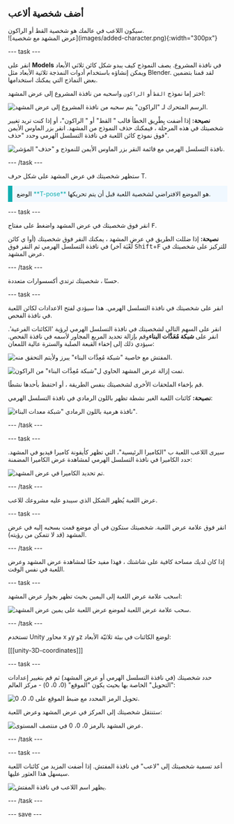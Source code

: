 ## أضف شخصية ألاعب

<div style="display: flex; flex-wrap: wrap">
<div style="flex-basis: 200px; flex-grow: 1; margin-right: 15px;">
سيكون اللاعب في عالمك هو شخصية القط أو الراكون. 
</div>
<div>
![عرض المشهد مع شخصية](images/added-character.png){:width="300px"}
</div>
</div>

--- task ---

انقر على **Models** في نافذة المشروع. يصف النموذج كيف يبدو شكل كائن ثلاثي الأبعاد ويمكن إنشاؤه باستخدام أدوات النمذجة ثلاثية الأبعاد مثل Blender. لقد قمنا بتضمين بعض النماذج التي يمكنك استخدامها.

اختر إما نموذج `القط` أو `الراكون` واسحبه من نافذة المشروع إلى عرض المشهد:

![الرسم المتحرك لـ "الراكون" يتم سحبه من نافذة المشروع إلى عرض المشهد.](images/drag-character.gif)

**نصيحة:** إذا أضفت بِطْرِيق الخطأ قالب " القط" أو " الراكون"، أو إذا كنت تريد تغيير شخصيتك في هذه المرحلة ، فيمكنك حذف النموذج من المشهد. انقر بزر الماوس الأيمن فوق نموذج كائن اللعبة في نافذة التسلسل الهرمي وحدد "حذف".

![نافذة التسلسل الهرمي مع قائمة النقر بزر الماوس الأيمن للنموذج و "حذف" المؤشر.](images/delete-model.png)

--- /task ---

ستظهر شخصيتك في عرض المشهد على شكل حرف T.

<p style="border-left: solid; border-width:10px; border-color: #0faeb0; background-color: aliceblue; padding: 10px;">
الوضع <span style="color: #0faeb0">**T-pose**</span> هو الموضع الافتراضي لشخصية اللعبة قبل أن يتم تحريكها.
</p>

--- task ---

انقر فوق شخصيتك في عرض المشهد واضغط على مفتاح <kbd>F</kbd>.

**نصيحة:** إذا ضللت الطريق في عرض المشهد ، يمكنك النقر فوق شخصيتك (أوا ي كائن لُعْبَة آخر) في نافذة التسلسل الهرمي ثم النقر فوق <kbd>Shift</kbd>+<kbd>F</kbd> للتركيز على شخصيتك في عرض المشهد.

--- /task ---

حسنًا ، شخصيتك ترتدي أكسسوارات متعددة.

--- task ---

انقر على شخصيتك في نافذة التسلسل الهرمي. هذا سيؤدي لفتح الاعدادات لكائن اللعبة في نافذة الفحص.

انقر على السهم التالي لشخصيتك في نافذة التسلسل الهرمي لرؤية 'الكائنات الفرعية'. انقر على **شبكة مُعَدَّات البناء**وقم بإزالة تحديد المربع المجاور لأسمه في نافذة الفحص. سيؤدي ذلك إلى إخفاء القبعة الصلبة والسترة عالية اللمعان:

![المفتش مع خاصية "شبكة مُعِدَّات البناء" يبرز ولأيتم التحقق منه.](images/uncheck-hat-active.png)

![تمت إزالة عرض المشهد الحاوي ل"شبكة مُعِدَّات البناء" من الراكون.](images/no-hat-scene.png)

قم بإخفاء الملحقات الأخرى لشخصيتك بنفس الطريقة ، أو احتفظ بأحدها نشطًا.

**نصيحة:** كائنات اللعبة الغير نشطة تظهر باللون الرمادي في نافذة التسلسل الهرمي:

![نافذة هرمية باللون الرمادي "شبكة معدات البناء".](images/greyed-out-mesh.png)

--- /task ---

--- task ---

سيرى اللاعب اللعبة ب "الكاميرا الرئيسية"، التي تظهر كأيقونة كاميرا فيديو في المشهد. حدد الكاميرا في نافذة التسلسل الهرمي لمشاهدة عرض الكاميرا المضمنة:

![تم تحديد الكاميرا في عرض المشهد.](images/camera-in-scene.png)

--- /task ---

عرض اللعبة يُظهر الشكل الذي سيبدو عليه مشروعك للاعب.

--- task ---

انقر فوق علامة عرض اللعبة. شخصيتك ستكون في أي موضع قمت بسحبه إليه في عرض المشهد (قد لا تتمكن من رؤيته).

--- /task ---

إذا كان لديك مساحة كافية على شاشتك ، فهذا مفيد حقًا لمشاهدة عرض المشهد وعرض اللعبة في نفس الوقت.

--- task ---

اسحب علامة عرض اللعبة إلى اليمين بحيث تظهر بجوار عرض المشهد:

![سحب علامة عرض اللعبة لموضع عرض اللعبة على يمين عرض المشهد.](images/side-by-side-views.gif)

--- /task ---

تستخدم Unity محاور x وy وz لوضع الكائنات في بيئة ثلاثيّة الأبعاد:

[[[unity-3D-coordinates]]]

--- task ---

حدد شخصيتك (في نافذة التسلسل الهرمي أو عرض المشهد) ثم قم بتغيير إعدادات "التحويل" الخاصة بها بحيث يكون "الموقع" (0، 0، 0) - مركز العالم:

![تحويل الرمز المحدد مع ضبط الموقع على 0، 0، 0.](images/transform-centre.png)

ستنتقل شخصيتك إلى المركز في عرض المشهد وعرض اللعبة:

![عرض المشهد بالرمز 0، 0، 0 في منتصف المستوى.](images/transform-centre-scene-view.png)

--- /task ---

--- task ---

أعد تسمية شخصيتك إلى "لاعب" في نافذة المفتش. إذا أضفت المزيد من كائنات اللعبة سيسهل هذا العثور عليها.

![يظهر اسم اللاعب في نافذة المفتش.](images/player-name.png)

--- /task ---


--- save ---

